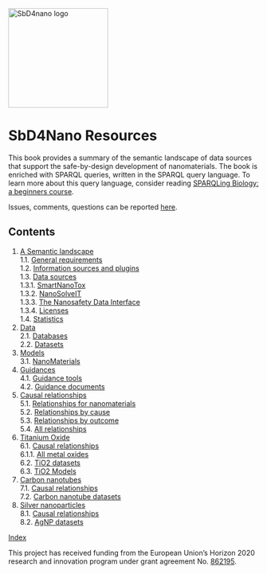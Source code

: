 <!--- THIS FILE IS AUTOGENERATED. DO NOT EDIT IT. -->

<img alt="SbD4nano logo" src="https://sbd4nanolandscape.rdf.bigcat-bioinformatics.org/assets/images/sbd4nano2.png" height="200px" />

# SbD4Nano Resources

This book provides a summary of the semantic landscape of data sources that support
the safe-by-design development of nanomaterials. The book is enriched with
SPARQL queries, written in the SPARQL query language. To learn more about this query
language, consider reading [SPARQLing Biology: a beginners course](https://bigcat-um.github.io/SPARQLTutorialBioSB2019/).

Issues, comments, questions can be reported [here](https://github.com/h2020-sbd4nano/sbd-data-book/discussions).

## Contents

1. [A Semantic landscape](general.md) <br />
1.1. [General requirements](general.md#general-requirements) <br />
1.2. [Information sources and plugins](general.md#information-sources-and-plugins) <br />
1.3. [Data sources](general.md#data-sources) <br />
1.3.1. [SmartNanoTox](general.md#smartnanotox) <br />
1.3.2. [NanoSolveIT](general.md#nanosolveit) <br />
1.3.3. [The Nanosafety Data Interface](general.md#the-nanosafety-data-interface) <br />
1.3.4. [Licenses](general.md#licenses) <br />
1.4. [Statistics](general.md#statistics) <br />
2. [Data](data.md) <br />
2.1. [Databases](data.md#databases) <br />
2.2. [Datasets](data.md#datasets) <br />
3. [Models](models.md) <br />
3.1. [NanoMaterials](models.md#nanomaterials) <br />
4. [Guidances](guidance.md) <br />
4.1. [Guidance tools](guidance.md#guidance-tools) <br />
4.2. [Guidance documents](guidance.md#guidance-documents) <br />
5. [Causal relationships](relationships.md) <br />
5.1. [Relationships for nanomaterials](relationships.md#relationships-for-nanomaterials) <br />
5.2. [Relationships by cause](relationships.md#relationships-by-cause) <br />
5.3. [Relationships by outcome](relationships.md#relationships-by-outcome) <br />
5.4. [All relationships](relationships.md#all-relationships) <br />
6. [Titanium Oxide](tio2.md) <br />
6.1. [Causal relationships](tio2.md#causal-relationships) <br />
6.1.1. [All metal oxides](tio2.md#all-metal-oxides) <br />
6.2. [TiO2 datasets](tio2.md#tio2-datasets) <br />
6.3. [TiO2 Models](tio2.md#tio2-models) <br />
7. [Carbon nanotubes](cnt.md) <br />
7.1. [Causal relationships](cnt.md#causal-relationships) <br />
7.2. [Carbon nanotube datasets](cnt.md#carbon-nanotube-datasets) <br />
8. [Silver nanoparticles](ag.md) <br />
8.1. [Causal relationships](ag.md#causal-relationships) <br />
8.2. [AgNP datasets](ag.md#agnp-datasets) <br />

[Index](indexList.md) <br />

This project has received funding from the European Union’s Horizon 2020 research and innovation program under grant agreement
No.&nbsp;[862195](https://cordis.europa.eu/project/id/862195).

